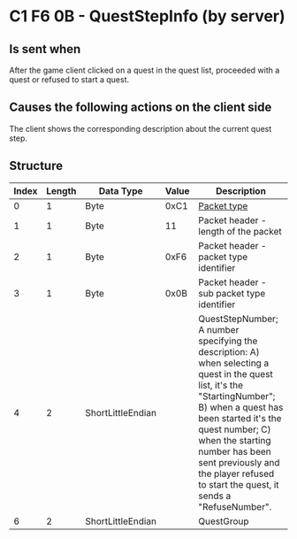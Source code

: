 # C1 F6 0B - QuestStepInfo (by server)

## Is sent when

After the game client clicked on a quest in the quest list, proceeded with a quest or refused to start a quest.

## Causes the following actions on the client side

The client shows the corresponding description about the current quest step.

## Structure

| Index | Length | Data Type | Value | Description |
|-------|--------|-----------|-------|-------------|
| 0 | 1 |   Byte   | 0xC1  | [Packet type](PacketTypes.md) |
| 1 | 1 |    Byte   |   11   | Packet header - length of the packet |
| 2 | 1 |    Byte   | 0xF6  | Packet header - packet type identifier |
| 3 | 1 |    Byte   | 0x0B  | Packet header - sub packet type identifier |
| 4 | 2 | ShortLittleEndian |  | QuestStepNumber; A number specifying the description: A) when selecting a quest in the quest list, it's the "StartingNumber"; B) when a quest has been started it's the quest number; C) when the starting number has been sent previously and the player refused to start the quest, it sends a "RefuseNumber". |
| 6 | 2 | ShortLittleEndian |  | QuestGroup |
